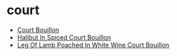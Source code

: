 # court

 * [Court Bouillon](../index/c/court-bouillon-231564.json)
 * [Halibut In Spiced Court Bouillon](../index/h/halibut-in-spiced-court-bouillon-12005.json)
 * [Leg Of Lamb Poached In White Wine Court Bouillon](../index/l/leg-of-lamb-poached-in-white-wine-court-bouillon-101456.json)
